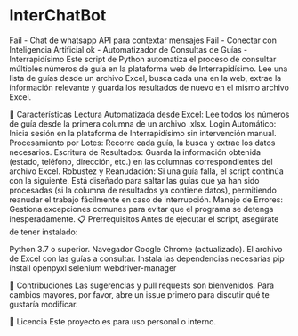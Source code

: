 # InterChatBot
Fail -  Chat de whatsapp API para contextar mensajes
Fail - Conectar con Inteligencia Artificial 
ok - Automatizador de Consultas de Guías - Interrapidísimo
Este script de Python automatiza el proceso de consultar múltiples números de guía en la plataforma web de Interrapidísimo. Lee una lista de guías desde un archivo Excel, busca cada una en la web, extrae la información relevante y guarda los resultados de nuevo en el mismo archivo Excel.

🚀 Características
Lectura Automatizada desde Excel: Lee todos los números de guía desde la primera columna de un archivo .xlsx.
Login Automático: Inicia sesión en la plataforma de Interrapidísimo sin intervención manual.
Procesamiento por Lotes: Recorre cada guía, la busca y extrae los datos necesarios.
Escritura de Resultados: Guarda la información obtenida (estado, teléfono, dirección, etc.) en las columnas correspondientes del archivo Excel.
Robustez y Reanudación: Si una guía falla, el script continúa con la siguiente. Está diseñado para saltar las guías que ya han sido procesadas (si la columna de resultados ya contiene datos), permitiendo reanudar el trabajo fácilmente en caso de interrupción.
Manejo de Errores: Gestiona excepciones comunes para evitar que el programa se detenga inesperadamente.
📋 Prerrequisitos
Antes de ejecutar el script, asegúrate de tener instalado:

Python 3.7 o superior.
Navegador Google Chrome (actualizado).
El archivo de Excel con las guías a consultar.
Instala las dependencias necesarias
pip install openpyxl selenium webdriver-manager 

🤝 Contribuciones
Las sugerencias y pull requests son bienvenidos. Para cambios mayores, por favor, abre un issue primero para discutir qué te gustaría modificar.

📝 Licencia
Este proyecto es para uso personal o interno.